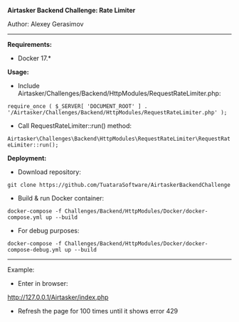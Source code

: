 **Airtasker Backend Challenge: Rate Limiter**

Author: Alexey Gerasimov

---

**Requirements:**

- Docker 17.*

**Usage:**

- Include Airtasker/Challenges/Backend/HttpModules/RequestRateLimiter.php:

`require_once ( $_SERVER[ 'DOCUMENT_ROOT' ] . '/Airtasker/Challenges/Backend/HttpModules/RequestRateLimiter.php' );`

- Call RequestRateLimiter::run() method:

`Airtasker\Challenges\Backend\HttpModules\RequestRateLimiter\RequestRateLimiter::run();`

**Deployment:**

- Download repository:

`git clone https://github.com/TuataraSoftware/AirtaskerBackendChallenge`

- Build & run Docker container:
 
`docker-compose -f Challenges/Backend/HttpModules/Docker/docker-compose.yml up --build`

- For debug purposes: 

`docker-compose -f Challenges/Backend/HttpModules/Docker/docker-compose-debug.yml up --build`

---

Example:

- Enter in browser:

http://127.0.0.1/Airtasker/index.php

- Refresh the page for 100 times until it shows error 429


